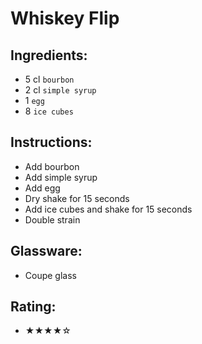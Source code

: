 # Whiskey Flip

## Ingredients:
- 5 cl `bourbon`
- 2 cl `simple syrup`
- 1 `egg`
- 8 `ice cubes`

## Instructions:
- Add bourbon
- Add simple syrup
- Add egg
- Dry shake for 15 seconds
- Add ice cubes and shake for 15 seconds
- Double strain

## Glassware:
- Coupe glass

## Rating:
- ★★★★☆